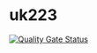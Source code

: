 # uk223
[![Quality Gate Status](https://sonarcloud.io/api/project_badges/measure?project=anshikasengar_uk223&metric=alert_status)](https://sonarcloud.io/dashboard?id=anshikasengar_uk223)
